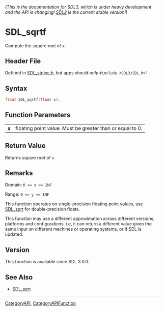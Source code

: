 ###### (This is the documentation for SDL3, which is under heavy development and the API is changing! [SDL2](https://wiki.libsdl.org/SDL2/) is the current stable version!)
# SDL_sqrtf

Compute the square root of `x`.

## Header File

Defined in [SDL_stdinc.h](https://github.com/libsdl-org/SDL/blob/main/include/SDL3/SDL_stdinc.h), but apps should _only_ `#include <SDL3/SDL.h>`!

## Syntax

```c
float SDL_sqrtf(float x);

```

## Function Parameters

|           |                                                           |
| --------- | --------------------------------------------------------- |
| **x**     | floating point value. Must be greater than or equal to 0. |

## Return Value

Returns square root of `x`

## Remarks

Domain: `0 <= x <= INF`

Range: `0 <= y <= INF`

This function operates on single-precision floating point values, use
[SDL_sqrt](SDL_sqrt) for double-precision floats.

This function may use a different approximation across different versions,
platforms and configurations. i.e, it can return a different value given
the same input on different machines or operating systems, or if SDL is
updated.

## Version

This function is available since SDL 3.0.0.

## See Also

* [SDL_sqrt](SDL_sqrt)

----
[CategoryAPI](CategoryAPI), [CategoryAPIFunction](CategoryAPIFunction)

